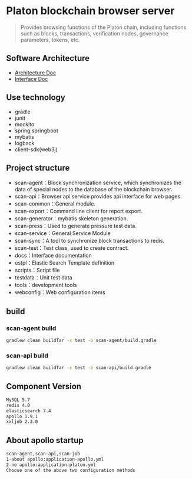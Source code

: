 # Platon blockchain browser server
> Provides browsing functions of the Platon chain, including functions such as blocks, transactions, verification nodes, governance parameters, tokens, etc.

## Software Architecture

- [Architecture Doc](docs/arch_doc/overall_structure.md)
- [Interface Doc](https://platonnetwork.github.io/browser-server/)

## Use technology

- gradle
- junit
- mockito
- spring,springboot
- mybatis
- logback
- client-sdk(web3j)

## Project structure

- scan-agent：Block synchronization service, which synchronizes the data of special nodes to the database of the blockchain browser.
- scan-api：Browser api service provides api interface for web pages.
- scan-common：General module.
- scan-export：Command line client for report export.
- scan-generator：mybatis skeleton generation.
- scan-press：Used to generate pressure test data.
- scan-service：General Service Module
- scan-sync：A tool to synchronize block transactions to redis.
- scan-test：Test class, used to create contract.
- docs：Interface documentation
- estpl：Elastic Search Template definition
- scripts：Script file
- testdata：Unit test data
- tools：development tools
- webconfig：Web configuration items


## build
### scan-agent build

```bash
gradlew clean buildTar -x test -b scan-agent/build.gradle
```

### scan-api build

```bash
gradlew clean buildTar -x test -b scan-api/build.gradle
```
## Component Version

```bash
MySQL 5.7  
redis 4.0 
elasticsearch 7.4 
apollo 1.9.1
xxljob 2.3.0
```

## About apollo startup

```bash
scan-agent,scan-api,scan-job
1-about apollo:application-apollo.yml
2-no apollo:application-platon.yml
Choose one of the above two configuration methods
```